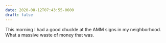 ```yaml
---
date: 2020-08-12T07:43:55-0600
draft: false
---
```


This morning I had a good chuckle at the AMM signs in my neighborhood. What a massive waste of money that was.

